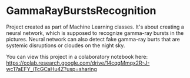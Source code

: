 # GammaRayBurstsRecognition
Project created as part of Machine Learning classes. It's about creating a neural network,
which is supposed to recognize gamma-ray bursts in the pictures. Neural network can also detect fake
gamma-ray burts that are systemic disruptions or cloudes on the night sky. 

You can view this project in a colaboratory notebook here:
https://colab.research.google.com/drive/14cqqMmqx2R-J-wc17aEFY_iTcGCaHu4Z?usp=sharing
